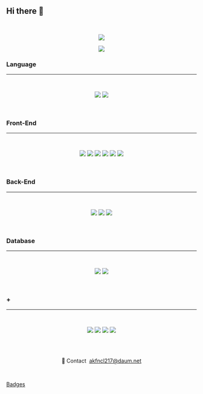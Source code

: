 ## Hi there 👋

<br/>

<p align="center">
    <img src="https://readmeplants.com/get?name=baegofda&planet=purpleMoon&plant=rainbowTree&nameTag=blackNameTag&ground=hill&background=black"/>
</p>

<p align="center">
  <img src="https://github-readme-stats.vercel.app/api?username=baegofda"/>
</p>

### **Language**

---

<br/>

<p align="center">
  <img src="https://img.shields.io/badge/JavaScript-F7DF1E?style=for-the-badge&logo=javascript&logoColor=white"/>
  <img src="https://img.shields.io/badge/TypeScript-007ACC?style=for-the-badge&logo=typescript&logoColor=white"/>
</p>

<br/>

### **Front-End**

---

<br/>

<p align="center">
  <img src="https://img.shields.io/badge/Vue.js-35495E?style=for-the-badge&logo=vuedotjs&logoColor=4FC08D"/>
  <img src="https://img.shields.io/badge/nuxt.js-00C58E?style=for-the-badge&logo=nuxtdotjs&logoColor=white"/>
  <img src="https://img.shields.io/badge/React-20232A?style=for-the-badge&logo=react&logoColor=61DAFB"/>
  <img src="https://img.shields.io/badge/React_Native-20232A?style=for-the-badge&logo=react&logoColor=61DAFB"/>
  <img src="https://img.shields.io/badge/Redux-593D88?style=for-the-badge&logo=redux&logoColor=white"/>
  <img src="https://img.shields.io/badge/Sass-CC6699?style=for-the-badge&logo=sass&logoColor=white"/>
</p>

<br/>

### **Back-End**

---

<br/>

<p align="center">
  <img src="https://img.shields.io/badge/Node.js-43853D?style=for-the-badge&logo=node.js&logoColor=white"/>
  <img src="https://img.shields.io/badge/Express.js-000000?style=for-the-badge&logo=express&logoColor=white"/>
  <img src="https://img.shields.io/badge/GraphQl-E10098?style=for-the-badge&logo=graphql&logoColor=white"/>
</p>

<br/>

### **Database**

---

<br/>

<p align="center">
  <img src="https://img.shields.io/badge/MySQL-00000F?style=for-the-badge&logo=mysql&logoColor=white"/>
  <img src="https://img.shields.io/badge/MongoDB-4EA94B?style=for-the-badge&logo=mongodb&logoColor=white"/>
</p>

<br/>

### **+**

---

<br/>

<p align="center">
  <img src="https://img.shields.io/badge/Netlify-00C7B7?style=for-the-badge&logo=netlify&logoColor=white"/>
  <img src="https://img.shields.io/badge/Heroku-430098?style=for-the-badge&logo=heroku&logoColor=white"/>
  <img src="https://img.shields.io/badge/Yarn-2C8EBB?style=for-the-badge&logo=yarn&logoColor=white"/>
  <img src="https://img.shields.io/badge/Postman-FF6C37?style=for-the-badge&logo=Postman&logoColor=white"/>
</p>

<br/>
<br/>

<p align="center">💌 Contact &nbsp;<a href="mailto:akfncl217@daum.net">akfncl217@daum.net</a></p>

<br/>

[Badges](https://github.com/alexandresanlim/Badges4-README.md-Profile)
